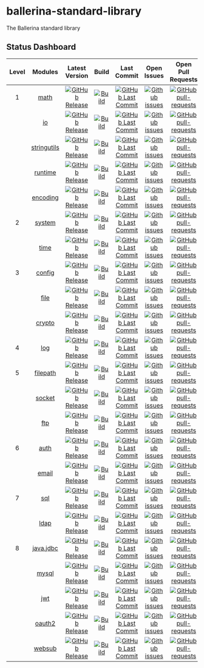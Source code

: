 # ballerina-standard-library
The Ballerina standard library

## Status Dashboard

|Level| Modules | Latest Version | Build | Last Commit | Open Issues | Open Pull Requests |
|:---:|:---:|:---:|:---:|:---:|:---:|:---:|
|1|[math](https://github.com/ballerina-platform/module-ballerina-math)| [![GitHub Release](https://img.shields.io/github/release/ballerina-platform/module-ballerina-math.svg?label=)](https://github.com/ballerina-platform/module-ballerina-math/releases)| [![Build](https://github.com/ballerina-platform/module-ballerina-math/workflows/Build/badge.svg)](https://github.com/ballerina-platform/module-ballerina-math/actions?query=workflow%3ABuild)| [![GitHub Last Commit](https://img.shields.io/github/last-commit/ballerina-platform/module-ballerina-math.svg?label=)](https://github.com/ballerina-platform/module-ballerina-math/commits/master)| [![Github issues](https://img.shields.io/github/issues/ballerina-platform/ballerina-standard-library/module/math.svg?label=)](https://github.com/ballerina-platform/ballerina-standard-library/labels/module%2Fmath) | [![GitHub pull-requests](https://img.shields.io/github/issues-pr/ballerina-platform/module-ballerina-math.svg?label=)](https://github.com/ballerina-platform/module-ballerina-math/pulls)|
||[io](https://github.com/ballerina-platform/module-ballerina-io)| [![GitHub Release](https://img.shields.io/github/release/ballerina-platform/module-ballerina-io.svg?label=)](https://github.com/ballerina-platform/module-ballerina-io/releases)| [![Build](https://github.com/ballerina-platform/module-ballerina-io/workflows/Build/badge.svg)](https://github.com/ballerina-platform/module-ballerina-io/actions?query=workflow%3ABuild) | [![GitHub Last Commit](https://img.shields.io/github/last-commit/ballerina-platform/module-ballerina-io.svg?label=)](https://github.com/ballerina-platform/module-ballerina-io/commits/master) | [![Github issues](https://img.shields.io/github/issues/ballerina-platform/ballerina-standard-library/module/io.svg?label=)](https://github.com/ballerina-platform/ballerina-standard-library/labels/module%2Fio)| [![GitHub pull-requests](https://img.shields.io/github/issues-pr/ballerina-platform/module-ballerina-io.svg?label=)](https://github.com/ballerina-platform/module-ballerina-io/pulls)|
||[stringutils](https://github.com/ballerina-platform/module-ballerina-stringutils)| [![GitHub Release](https://img.shields.io/github/release/ballerina-platform/module-ballerina-stringutils.svg?label=)](https://github.com/ballerina-platform/module-ballerina-stringutils/releases)| [![Build](https://github.com/ballerina-platform/module-ballerina-stringutils/workflows/Build/badge.svg)](https://github.com/ballerina-platform/module-ballerina-stringutils/actions?query=workflow%3ABuild) | [![GitHub Last Commit](https://img.shields.io/github/last-commit/ballerina-platform/module-ballerina-stringutils.svg?label=)](https://github.com/ballerina-platform/module-ballerina-stringutils/commits/master) | [![Github issues](https://img.shields.io/github/issues/ballerina-platform/ballerina-standard-library/module/stringutils.svg?label=)](https://github.com/ballerina-platform/ballerina-standard-library/labels/module%2Fstringutils)| [![GitHub pull-requests](https://img.shields.io/github/issues-pr/ballerina-platform/module-ballerina-stringutils.svg?label=)](https://github.com/ballerina-platform/module-ballerina-stringutils/pulls)|
||[runtime](https://github.com/ballerina-platform/module-ballerina-runtime)| [![GitHub Release](https://img.shields.io/github/release/ballerina-platform/module-ballerina-runtime.svg?label=)](https://github.com/ballerina-platform/module-ballerina-runtime/releases)| [![Build](https://github.com/ballerina-platform/module-ballerina-runtime/workflows/Build%20master%20branch/badge.svg)](https://github.com/ballerina-platform/module-ballerina-runtime/actions?query=workflow%3A%22Build+master+branch%22) | [![GitHub Last Commit](https://img.shields.io/github/last-commit/ballerina-platform/module-ballerina-runtime.svg?label=)](https://github.com/ballerina-platform/module-ballerina-runtime/commits/master) | [![Github issues](https://img.shields.io/github/issues/ballerina-platform/ballerina-standard-library/module/runtime.svg?label=)](https://github.com/ballerina-platform/ballerina-standard-library/labels/module%2Fruntime)| [![GitHub pull-requests](https://img.shields.io/github/issues-pr/ballerina-platform/module-ballerina-runtime.svg?label=)](https://github.com/ballerina-platform/module-ballerina-runtime/pulls)|
||[encoding](https://github.com/ballerina-platform/module-ballerina-encoding)| [![GitHub Release](https://img.shields.io/github/release/ballerina-platform/module-ballerina-encoding.svg?label=)](https://github.com/ballerina-platform/module-ballerina-encoding/releases)| [![Build](https://github.com/ballerina-platform/module-ballerina-encoding/workflows/Build/badge.svg)](https://github.com/ballerina-platform/module-ballerina-encoding/actions?query=workflow%3ABuild) | [![GitHub Last Commit](https://img.shields.io/github/last-commit/ballerina-platform/module-ballerina-encoding.svg?label=)](https://github.com/ballerina-platform/module-ballerina-encoding/commits/master) | [![Github issues](https://img.shields.io/github/issues/ballerina-platform/ballerina-standard-library/module/encoding.svg?label=)](https://github.com/ballerina-platform/ballerina-standard-library/labels/module%2Fencoding)| [![GitHub pull-requests](https://img.shields.io/github/issues-pr/ballerina-platform/module-ballerina-encoding.svg?label=)](https://github.com/ballerina-platform/module-ballerina-encoding/pulls)|
|2|[system](https://github.com/ballerina-platform/module-ballerina-system)| [![GitHub Release](https://img.shields.io/github/release/ballerina-platform/module-ballerina-system.svg?label=)](https://github.com/ballerina-platform/module-ballerina-system/releases)| [![Build](https://github.com/ballerina-platform/module-ballerina-system/workflows/Build/badge.svg)](https://github.com/ballerina-platform/module-ballerina-system/actions?query=workflow%3ABuild) | [![GitHub Last Commit](https://img.shields.io/github/last-commit/ballerina-platform/module-ballerina-system.svg?label=)](https://github.com/ballerina-platform/module-ballerina-system/commits/master) | [![Github issues](https://img.shields.io/github/issues/ballerina-platform/ballerina-standard-library/module/system.svg?label=)](https://github.com/ballerina-platform/ballerina-standard-library/labels/module%2Fsystem)| [![GitHub pull-requests](https://img.shields.io/github/issues-pr/ballerina-platform/module-ballerina-system.svg?label=)](https://github.com/ballerina-platform/module-ballerina-system/pulls)|
||[time](https://github.com/ballerina-platform/module-ballerina-time)| [![GitHub Release](https://img.shields.io/github/release/ballerina-platform/module-ballerina-time.svg?label=)](https://github.com/ballerina-platform/module-ballerina-time/releases)| [![Build](https://github.com/ballerina-platform/module-ballerina-time/workflows/Build/badge.svg)](https://github.com/ballerina-platform/module-ballerina-time/actions?query=workflow%3ABuild) | [![GitHub Last Commit](https://img.shields.io/github/last-commit/ballerina-platform/module-ballerina-time.svg?label=)](https://github.com/ballerina-platform/module-ballerina-time/commits/master) | [![Github issues](https://img.shields.io/github/issues/ballerina-platform/ballerina-standard-library/module/time.svg?label=)](https://github.com/ballerina-platform/ballerina-standard-library/labels/module%2Ftime)| [![GitHub pull-requests](https://img.shields.io/github/issues-pr/ballerina-platform/module-ballerina-time.svg?label=)](https://github.com/ballerina-platform/module-ballerina-time/pulls)|
|3|[config](https://github.com/ballerina-platform/module-ballerina-config)| [![GitHub Release](https://img.shields.io/github/release/ballerina-platform/module-ballerina-config.svg?label=)](https://github.com/ballerina-platform/module-ballerina-config/releases)| [![Build](https://github.com/ballerina-platform/module-ballerina-config/workflows/Build/badge.svg)](https://github.com/ballerina-platform/module-ballerina-config/actions?query=workflow%3ABuild) | [![GitHub Last Commit](https://img.shields.io/github/last-commit/ballerina-platform/module-ballerina-config.svg?label=)](https://github.com/ballerina-platform/module-ballerina-config/commits/master)| [![Github issues](https://img.shields.io/github/issues/ballerina-platform/ballerina-standard-library/module/config.svg?label=)](https://github.com/ballerina-platform/ballerina-standard-library/labels/module%2Fconfig) | [![GitHub pull-requests](https://img.shields.io/github/issues-pr/ballerina-platform/module-ballerina-config.svg?label=)](https://github.com/ballerina-platform/module-ballerina-config/pulls)|
||[file](https://github.com/ballerina-platform/module-ballerina-file)| [![GitHub Release](https://img.shields.io/github/release/ballerina-platform/module-ballerina-file.svg?label=)](https://github.com/ballerina-platform/module-ballerina-file/releases)| [![Build](https://github.com/ballerina-platform/module-ballerina-file/workflows/Build/badge.svg)](https://github.com/ballerina-platform/module-ballerina-file/actions?query=workflow%3ABuild) | [![GitHub Last Commit](https://img.shields.io/github/last-commit/ballerina-platform/module-ballerina-file.svg?label=)](https://github.com/ballerina-platform/module-ballerina-file/commits/master) | [![Github issues](https://img.shields.io/github/issues/ballerina-platform/ballerina-standard-library/module/file.svg?label=)](https://github.com/ballerina-platform/ballerina-standard-library/labels/module%2Ffile)| [![GitHub pull-requests](https://img.shields.io/github/issues-pr/ballerina-platform/module-ballerina-file.svg?label=)](https://github.com/ballerina-platform/module-ballerina-file/pulls)|
||[crypto](https://github.com/ballerina-platform/module-ballerina-crypto)| [![GitHub Release](https://img.shields.io/github/release/ballerina-platform/module-ballerina-crypto.svg?label=)](https://github.com/ballerina-platform/module-ballerina-crypto/releases)| [![Build](https://github.com/ballerina-platform/module-ballerina-crypto/workflows/Build/badge.svg)](https://github.com/ballerina-platform/module-ballerina-crypto/actions?query=workflow%3ABuild) | [![GitHub Last Commit](https://img.shields.io/github/last-commit/ballerina-platform/module-ballerina-crypto.svg?label=)](https://github.com/ballerina-platform/module-ballerina-crypto/commits/master) | [![Github issues](https://img.shields.io/github/issues/ballerina-platform/ballerina-standard-library/module/crypto.svg?label=)](https://github.com/ballerina-platform/ballerina-standard-library/labels/module%2Fcrypto)| [![GitHub pull-requests](https://img.shields.io/github/issues-pr/ballerina-platform/module-ballerina-crypto.svg?label=)](https://github.com/ballerina-platform/module-ballerina-crypto/pulls)|
|4|[log](https://github.com/ballerina-platform/module-ballerina-log)| [![GitHub Release](https://img.shields.io/github/release/ballerina-platform/module-ballerina-log.svg?label=)](https://github.com/ballerina-platform/module-ballerina-log/releases)| [![Build](https://github.com/ballerina-platform/module-ballerina-log/workflows/Build/badge.svg)](https://github.com/ballerina-platform/module-ballerina-log/actions?query=workflow%3ABuild) | [![GitHub Last Commit](https://img.shields.io/github/last-commit/ballerina-platform/module-ballerina-log.svg?label=)](https://github.com/ballerina-platform/module-ballerina-log/commits/master) | [![Github issues](https://img.shields.io/github/issues/ballerina-platform/ballerina-standard-library/module/log.svg?label=)](https://github.com/ballerina-platform/ballerina-standard-library/labels/module%2Flog)| [![GitHub pull-requests](https://img.shields.io/github/issues-pr/ballerina-platform/module-ballerina-log.svg?label=)](https://github.com/ballerina-platform/module-ballerina-log/pulls)|
|5|[filepath](https://github.com/ballerina-platform/module-ballerina-filepath)| [![GitHub Release](https://img.shields.io/github/release/ballerina-platform/module-ballerina-filepath.svg?label=)](https://github.com/ballerina-platform/module-ballerina-filepath/releases)| [![Build](https://github.com/ballerina-platform/module-ballerina-filepath/workflows/Build/badge.svg)](https://github.com/ballerina-platform/module-ballerina-filepath/actions?query=workflow%3ABuild) | [![GitHub Last Commit](https://img.shields.io/github/last-commit/ballerina-platform/module-ballerina-filepath.svg?label=)](https://github.com/ballerina-platform/module-ballerina-filepath/commits/master)| [![Github issues](https://img.shields.io/github/issues/ballerina-platform/ballerina-standard-library/module/filepath.svg?label=)](https://github.com/ballerina-platform/ballerina-standard-library/labels/module%2Ffilepath) | [![GitHub pull-requests](https://img.shields.io/github/issues-pr/ballerina-platform/module-ballerina-filepath.svg?label=)](https://github.com/ballerina-platform/module-ballerina-filepath/pulls)|
||[socket](https://github.com/ballerina-platform/module-ballerina-socket)| [![GitHub Release](https://img.shields.io/github/release/ballerina-platform/module-ballerina-socket.svg?label=)](https://github.com/ballerina-platform/module-ballerina-socket/releases)| [![Build](https://github.com/ballerina-platform/module-ballerina-socket/workflows/Build/badge.svg)](https://github.com/ballerina-platform/module-ballerina-socket/actions?query=workflow%3ABuild) | [![GitHub Last Commit](https://img.shields.io/github/last-commit/ballerina-platform/module-ballerina-socket.svg?label=)](https://github.com/ballerina-platform/module-ballerina-socket/commits/master) | [![Github issues](https://img.shields.io/github/issues/ballerina-platform/ballerina-standard-library/module/socket.svg?label=)](https://github.com/ballerina-platform/ballerina-standard-library/labels/module%2Fsocket)| [![GitHub pull-requests](https://img.shields.io/github/issues-pr/ballerina-platform/module-ballerina-socket.svg?label=)](https://github.com/ballerina-platform/module-ballerina-socket/pulls)|
||[ftp](https://github.com/ballerina-platform/module-ballerina-ftp)| [![GitHub Release](https://img.shields.io/github/release/ballerina-platform/module-ballerina-ftp.svg?label=)](https://github.com/ballerina-platform/module-ballerina-ftp/releases)| [![Build](https://github.com/ballerina-platform/module-ballerina-ftp/workflows/Build/badge.svg)](https://github.com/ballerina-platform/module-ballerina-ftp/actions?query=workflow%3ABuild) | [![GitHub Last Commit](https://img.shields.io/github/last-commit/ballerina-platform/module-ballerina-ftp.svg?label=)](https://github.com/ballerina-platform/module-ballerina-ftp/commits/master) | [![Github issues](https://img.shields.io/github/issues/ballerina-platform/ballerina-standard-library/module/ftp.svg?label=)](https://github.com/ballerina-platform/ballerina-standard-library/labels/module%2Fftp)| [![GitHub pull-requests](https://img.shields.io/github/issues-pr/ballerina-platform/module-ballerina-ftp.svg?label=)](https://github.com/ballerina-platform/module-ballerina-ftp/pulls)|
|6|[auth](https://github.com/ballerina-platform/module-ballerina-auth)| [![GitHub Release](https://img.shields.io/github/release/ballerina-platform/module-ballerina-auth.svg?label=)](https://github.com/ballerina-platform/module-ballerina-auth/releases)| [![Build](https://github.com/ballerina-platform/module-ballerina-auth/workflows/Build/badge.svg)](https://github.com/ballerina-platform/module-ballerina-auth/actions?query=workflow%3ABuild) | [![GitHub Last Commit](https://img.shields.io/github/last-commit/ballerina-platform/module-ballerina-auth.svg?label=)](https://github.com/ballerina-platform/module-ballerina-auth/commits/master) | [![Github issues](https://img.shields.io/github/issues/ballerina-platform/ballerina-standard-library/module/auth.svg?label=)](https://github.com/ballerina-platform/ballerina-standard-library/labels/module%2Fauth)| [![GitHub pull-requests](https://img.shields.io/github/issues-pr/ballerina-platform/module-ballerina-auth.svg?label=)](https://github.com/ballerina-platform/module-ballerina-auth/pulls)|
||[email](https://github.com/ballerina-platform/module-ballerina-email)| [![GitHub Release](https://img.shields.io/github/release/ballerina-platform/module-ballerina-email.svg?label=)](https://github.com/ballerina-platform/module-ballerina-email/releases)| [![Build](https://github.com/ballerina-platform/module-ballerina-email/workflows/Build/badge.svg)](https://github.com/ballerina-platform/module-ballerina-email/actions?query=workflow%3ABuild) | [![GitHub Last Commit](https://img.shields.io/github/last-commit/ballerina-platform/module-ballerina-email.svg?label=)](https://github.com/ballerina-platform/module-ballerina-email/commits/master) | [![Github issues](https://img.shields.io/github/issues/ballerina-platform/ballerina-standard-library/module/email.svg?label=)](https://github.com/ballerina-platform/ballerina-standard-library/labels/module%2Femail)| [![GitHub pull-requests](https://img.shields.io/github/issues-pr/ballerina-platform/module-ballerina-email.svg?label=)](https://github.com/ballerina-platform/module-ballerina-email/pulls)|
|7|[sql](https://github.com/ballerina-platform/module-ballerina-sql)| [![GitHub Release](https://img.shields.io/github/release/ballerina-platform/module-ballerina-sql.svg?label=)](https://github.com/ballerina-platform/module-ballerina-sql/releases)| [![Build](https://github.com/ballerina-platform/module-ballerina-sql/workflows/Build/badge.svg)](https://github.com/ballerina-platform/module-ballerina-sql/actions?query=workflow%3ABuild) | [![GitHub Last Commit](https://img.shields.io/github/last-commit/ballerina-platform/module-ballerina-sql.svg?label=)](https://github.com/ballerina-platform/module-ballerina-sql/commits/master) | [![Github issues](https://img.shields.io/github/issues/ballerina-platform/ballerina-standard-library/module/sql.svg?label=)](https://github.com/ballerina-platform/ballerina-standard-library/labels/module%2Fsql)| [![GitHub pull-requests](https://img.shields.io/github/issues-pr/ballerina-platform/module-ballerina-sql.svg?label=)](https://github.com/ballerina-platform/module-ballerina-sql/pulls)|
||[ldap](https://github.com/ballerina-platform/module-ballerina-ldap)| [![GitHub Release](https://img.shields.io/github/release/ballerina-platform/module-ballerina-ldap.svg?label=)](https://github.com/ballerina-platform/module-ballerina-ldap/releases)| [![Build](https://github.com/ballerina-platform/module-ballerina-ldap/workflows/Build/badge.svg)](https://github.com/ballerina-platform/module-ballerina-ldap/actions?query=workflow%3ABuild) | [![GitHub Last Commit](https://img.shields.io/github/last-commit/ballerina-platform/module-ballerina-ldap.svg?label=)](https://github.com/ballerina-platform/module-ballerina-ldap/commits/master) | [![Github issues](https://img.shields.io/github/issues/ballerina-platform/ballerina-standard-library/module/ldap.svg?label=)](https://github.com/ballerina-platform/ballerina-standard-library/labels/module%2Fldap)| [![GitHub pull-requests](https://img.shields.io/github/issues-pr/ballerina-platform/module-ballerina-ldap.svg?label=)](https://github.com/ballerina-platform/module-ballerina-ldap/pulls)|
|8|[java.jdbc](https://github.com/ballerina-platform/module-ballerina-java.jdbc)| [![GitHub Release](https://img.shields.io/github/release/ballerina-platform/module-ballerina-java.jdbc.svg?label=)](https://github.com/ballerina-platform/module-ballerina-java.jdbc/releases) | [![Build](https://github.com/ballerina-platform/module-ballerina-java.jdbc/workflows/Build/badge.svg)](https://github.com/ballerina-platform/module-ballerina-java.jdbc/actions?query=workflow%3ABuild) | [![GitHub Last Commit](https://img.shields.io/github/last-commit/ballerina-platform/module-ballerina-java.jdbc.svg?label=)](https://github.com/ballerina-platform/module-ballerina-java.jdbc/commits/master) | [![Github issues](https://img.shields.io/github/issues/ballerina-platform/ballerina-standard-library/module/java.jdbc.svg?label=)](https://github.com/ballerina-platform/ballerina-standard-library/labels/module%2Fjava.jdbc)| [![GitHub pull-requests](https://img.shields.io/github/issues-pr/ballerina-platform/module-ballerina-java.jdbc.svg?label=)](https://github.com/ballerina-platform/module-ballerina-java.jdbc/pulls)|
||[mysql](https://github.com/ballerina-platform/module-ballerinax-mysql)| [![GitHub Release](https://img.shields.io/github/release/ballerina-platform/module-ballerinax-mysql.svg?label=)](https://github.com/ballerina-platform/module-ballerinax-mysql/releases)| [![Build](https://github.com/ballerina-platform/module-ballerinax-mysql/workflows/Build/badge.svg)](https://github.com/ballerina-platform/module-ballerinax-mysql/actions?query=workflow%3ABuild) | [![GitHub Last Commit](https://img.shields.io/github/last-commit/ballerina-platform/module-ballerinax-mysql.svg?label=)](https://github.com/ballerina-platform/module-ballerinax-mysql/commits/master)| [![Github issues](https://img.shields.io/github/issues/ballerina-platform/ballerina-standard-library/module/mysql.svg?label=)](https://github.com/ballerina-platform/ballerina-standard-library/labels/module%2Fmysql) | [![GitHub pull-requests](https://img.shields.io/github/issues-pr/ballerina-platform/module-ballerinax-mysql.svg?label=)](https://github.com/ballerina-platform/module-ballerinax-mysql/pulls)|
||[jwt](https://github.com/ballerina-platform/module-ballerina-jwt)| [![GitHub Release](https://img.shields.io/github/release/ballerina-platform/module-ballerina-jwt.svg?label=)](https://github.com/ballerina-platform/module-ballerina-jwt/releases)| [![Build](https://github.com/ballerina-platform/module-ballerina-jwt/workflows/Build/badge.svg)](https://github.com/ballerina-platform/module-ballerina-jwt/actions?query=workflow%3ABuild) | [![GitHub Last Commit](https://img.shields.io/github/last-commit/ballerina-platform/module-ballerina-jwt.svg?label=)](https://github.com/ballerina-platform/module-ballerina-jwt/commits/master) | [![Github issues](https://img.shields.io/github/issues/ballerina-platform/ballerina-standard-library/module/jwt.svg?label=)](https://github.com/ballerina-platform/ballerina-standard-library/labels/module%2Fjwt)| [![GitHub pull-requests](https://img.shields.io/github/issues-pr/ballerina-platform/module-ballerina-jwt.svg?label=)](https://github.com/ballerina-platform/module-ballerina-jwt/pulls)|
||[oauth2](https://github.com/ballerina-platform/module-ballerina-oauth2)| [![GitHub Release](https://img.shields.io/github/release/ballerina-platform/module-ballerina-oauth2.svg?label=)](https://github.com/ballerina-platform/module-ballerina-oauth2/releases)| [![Build](https://github.com/ballerina-platform/module-ballerina-oauth2/workflows/Build/badge.svg)](https://github.com/ballerina-platform/module-ballerina-oauth2/actions?query=workflow%3ABuild) | [![GitHub Last Commit](https://img.shields.io/github/last-commit/ballerina-platform/module-ballerina-oauth2.svg?label=)](https://github.com/ballerina-platform/module-ballerina-oauth2/commits/master) | [![Github issues](https://img.shields.io/github/issues/ballerina-platform/ballerina-standard-library/module/oauth2.svg?label=)](https://github.com/ballerina-platform/ballerina-standard-library/labels/module%2Foauth2)| [![GitHub pull-requests](https://img.shields.io/github/issues-pr/ballerina-platform/module-ballerina-oauth2.svg?label=)](https://github.com/ballerina-platform/module-ballerina-oauth2/pulls)|
||[websub](https://github.com/ballerina-platform/module-ballerina-websub)| [![GitHub Release](https://img.shields.io/github/release/ballerina-platform/module-ballerina-websub.svg?label=)](https://github.com/ballerina-platform/module-ballerina-websub/releases)| [![Build](https://github.com/ballerina-platform/module-ballerina-websub/workflows/Build/badge.svg)](https://github.com/ballerina-platform/module-ballerina-websub/actions?query=workflow%3ABuild) | [![GitHub Last Commit](https://img.shields.io/github/last-commit/ballerina-platform/module-ballerina-websub.svg?label=)](https://github.com/ballerina-platform/module-ballerina-websub/commits/master) | [![Github issues](https://img.shields.io/github/issues/ballerina-platform/ballerina-standard-library/module/websub.svg?label=)](https://github.com/ballerina-platform/ballerina-standard-library/labels/module%2Fwebsub)| [![GitHub pull-requests](https://img.shields.io/github/issues-pr/ballerina-platform/module-ballerina-websub.svg?label=)](https://github.com/ballerina-platform/module-ballerina-websub/pulls)|
